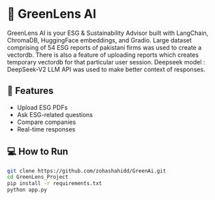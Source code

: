 # 🌿 GreenLens AI

GreenLens AI is your ESG & Sustainability Advisor built with LangChain, ChromaDB, HuggingFace embeddings, and Gradio. Large dataset comprising of 54 ESG reports of pakistani firms was used to create a vectordb. There is also a feature of uploading reports which creates temporary vectordb for that particular user session. Deepseek model : DeepSeek-V2 LLM API was used to make better context of responses.

## 🔧 Features
- Upload ESG PDFs
- Ask ESG-related questions
- Compare companies
- Real-time responses

## 💻 How to Run
```bash
git clone https://github.com/zohashahidd/GreenAi.git
cd GreenLens_Project
pip install -r requirements.txt
python app.py

